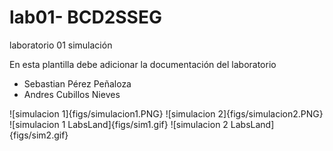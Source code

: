 # lab01- BCD2SSEG
laboratorio 01 simulación

En esta plantilla debe adicionar la documentación del laboratorio

* Sebastian Pérez Peñaloza
* Andres Cubillos Nieves

![simulacion 1]{figs/simulacion1.PNG}
![simulacion 2]{figs/simulacion2.PNG}
![simulacion 1 LabsLand]{figs/sim1.gif}
![simulacion 2 LabsLand]{figs/sim2.gif}